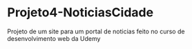 # Projeto4-NoticiasCidade
 Projeto de um site para um portal de noticias feito no curso de desenvolvimento web da Udemy 
